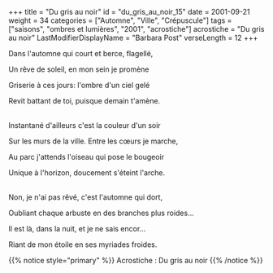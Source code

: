 +++
title = "Du gris au noir"
id = "du_gris_au_noir_15"
date = 2001-09-21
weight = 34
categories = ["Automne", "Ville", "Crépuscule"]
tags = ["saisons", "ombres et lumières", "2001", "acrostiche"]
acrostiche = "Du gris au noir"
LastModifierDisplayName = "Barbara Post"
verseLength = 12
+++

Dans l'automne qui court et berce, flagellé,

Un rêve de soleil, en mon sein je promène

Griserie à ces jours: l'ombre d'un ciel gelé

Revit battant de toi, puisque demain t'amène.

 \
Instantané d'ailleurs c'est la couleur d'un soir

Sur les murs de la ville. Entre les cœurs je marche,

Au parc j'attends l'oiseau qui pose le bougeoir

Unique à l'horizon, doucement s'éteint l'arche.

 \
Non, je n'ai pas rêvé, c'est l'automne qui dort,

Oubliant chaque arbuste en des branches plus roides...

Il est là, dans la nuit, et je ne sais encor...

Riant de mon étoile en ses myriades froides.

{{% notice style="primary" %}}
Acrostiche : Du gris au noir
{{% /notice %}}
